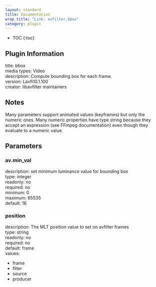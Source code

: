 ```yaml
---
layout: standard
title: Documentation
wrap_title: "Link: avfilter.bbox"
category: plugin
---
```

* TOC
{:toc}

## Plugin Information

title: bbox  
media types:
Video  
description: Compute bounding box for each frame.  
version: Lavfi10.1.100  
creator: libavfilter maintainers  

## Notes

Many parameters support animated values (keyframes) but only the numeric ones. Many numeric properties have type string because they accept an expression (see FFmpeg documentation) even though they evaluate to a numeric value.

## Parameters

### av.min_val

  
description:
set minimum luminance value for bounding box  
type: integer  
readonly: no  
required: no  
minimum: 0  
maximum: 65535  
default: 16  

### position

  
description:
The MLT position value to set on avfilter frames  
type: string  
readonly: no  
required: no  
default: frame  
values:  

* frame
* filter
* source
* producer


